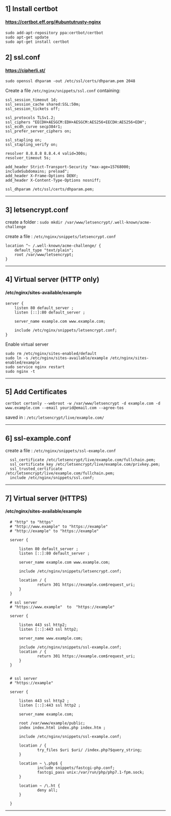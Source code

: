 ## 1] Install certbot
#### https://certbot.eff.org/#ubuntutrusty-nginx

    sudo add-apt-repository ppa:certbot/certbot
    sudo apt-get update
    sudo apt-get install certbot


## 2] ssl.conf
#### https://cipherli.st/

	sudo openssl dhparam -out /etc/ssl/certs/dhparam.pem 2048


Create a file `/etc/nginx/snippets/ssl.conf` containing:

    ssl_session_timeout 1d;
	ssl_session_cache shared:SSL:50m;
	ssl_session_tickets off;

	ssl_protocols TLSv1.2;
	ssl_ciphers "EECDH+AESGCM:EDH+AESGCM:AES256+EECDH:AES256+EDH";
	ssl_ecdh_curve secp384r1;
	ssl_prefer_server_ciphers on;

	ssl_stapling on;
	ssl_stapling_verify on;

	resolver 8.8.8.8 8.8.4.4 valid=300s;
	resolver_timeout 5s;

	add_header Strict-Transport-Security "max-age=15768000; includeSubdomains; preload";
	add_header X-Frame-Options DENY;
	add_header X-Content-Type-Options nosniff;

	ssl_dhparam /etc/ssl/certs/dhparam.pem;

---

## 3] letsencrypt.conf

create a folder : `sudo mkdir /var/www/letsencrypt/.well-known/acme-challenge`

create a file : `/etc/nginx/snippets/letsencrypt.conf`

    location ^~ /.well-known/acme-challenge/ {
    	default_type "text/plain";
    	root /var/www/letsencrypt;
    }

---

## 4] Virtual server (HTTP only)
####  /etc/nginx/sites-available/example
    server {
        listen 80 default_server ;
        listen [::]:80 default_server ;

        server_name example.com www.example.com;

        include /etc/nginx/snippets/letsencrypt.conf;
    }

Enable virtual server

    sudo rm /etc/nginx/sites-enabled/default
    sudo ln -s /etc/nginx/sites-available/example /etc/nginx/sites-enabled/example
    sudo service nginx restart
    sudo nginx -t

---

## 5] Add Certificates
    certbot certonly --webroot -w /var/www/letsencrypt -d example.com -d www.example.com --email yourid@email.com --agree-tos

saved in : `/etc/letsencrypt/live/example.com/`

---

## 6] ssl-example.conf
create a file : `/etc/nginx/snippets/ssl-example.conf`

      ssl_certificate /etc/letsencrypt/live/example.com/fullchain.pem;
      ssl_certificate_key /etc/letsencrypt/live/example.com/privkey.pem;
      ssl_trusted_certificate /etc/letsencrypt/live/example.com/fullchain.pem;
      include /etc/nginx/snippets/ssl.conf;
---

## 7] Virtual server (HTTPS)
####  /etc/nginx/sites-available/example

      # "http" to "https"
      # "http://www.example" to "https://example"
      # "http://example" to "https://example"

      server {

          listen 80 default_server ;
          listen [::]:80 default_server ;

          server_name example.com www.example.com;

          include /etc/nginx/snippets/letsencrypt.conf;

          location / {
                  return 301 https://example.com$request_uri;
          }
      }

      # ssl server
      # "https://www.example"  to  "https://example"

      server {

          listen 443 ssl http2;
          listen [::]:443 ssl http2;

          server_name www.example.com;

          include /etc/nginx/snippets/ssl-example.conf;
          location / {
                  return 301 https://example.com$request_uri;
          }
      }


      # ssl server
      # "https://example"

      server {

          listen 443 ssl http2 ;
          listen [::]:443 ssl http2 ;

          server_name example.com;

          root /var/www/example/public;
          index index.html index.php index.htm ;

          include /etc/nginx/snippets/ssl-example.conf;

          location / {
                  try_files $uri $uri/ /index.php?$query_string;
          }

          location ~ \.php$ {
                  include snippets/fastcgi-php.conf;
                  fastcgi_pass unix:/var/run/php/php7.1-fpm.sock;
          }

          location ~ /\.ht {
                  deny all;
          }

      }



---
